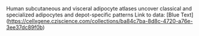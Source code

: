 Human subcutaneous and visceral adipocyte atlases uncover classical and specialized adipocytes and depot-specific patterns
Link to data: [Blue Text] (https://cellxgene.cziscience.com/collections/ba84c7ba-8d8c-4720-a76e-3ee37dc89f0b)
